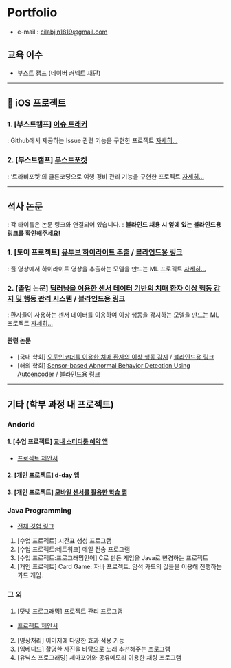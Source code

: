 # Portfolio
- e-mail : cilabjin1819@gmail.com

## 교육 이수
- 부스트 캠프 (네이버 커넥트 재단)

<hr>

## 📱 iOS 프로젝트
### 1. [부스트캠프] [이슈 트래커](https://github.com/boostcamp-2020/IssueTracker-12)
: Github에서 제공하는 Issue 관련 기능을 구현한 프로젝트 [자세히...](https://github.com/devilzCough/Portfolio/wiki/%5B%EB%B6%80%EC%8A%A4%ED%8A%B8%EC%BA%A0%ED%94%84%5D-%EC%9D%B4%EC%8A%88%ED%8A%B8%EB%9E%98%EC%BB%A4)

### 2. [부스트캠프] [부스트포켓](https://github.com/boostcamp-2020/Project18-A-BoostPocket)
: ‘트라비포켓’의 클론코딩으로 여행 경비 관리 기능을 구현한 프로젝트 [자세히...](https://github.com/devilzCough/Portfolio/wiki/%5B%EB%B6%80%EC%8A%A4%ED%8A%B8%EC%BA%A0%ED%94%84%5D-%EB%B6%80%EC%8A%A4%ED%8A%B8%ED%8F%AC%EC%BC%93)

<hr>

## 석사 논문
: 각 타이틀은 논문 링크와 연결되어 있습니다.
: **블라인드 채용 시 옆에 있는 블라인드용 링크를 확인해주세요!**

### 1. [토이 프로젝트] [유투브 하이라이트 추출](http://www.dbpia.co.kr/journal/articleDetail?nodeId=NODE07613722&language=ko_KR) / [블라인드용 링크](https://drive.google.com/file/d/1WbFB8LtBctS8qd__l7HUMtbfNze8JBvv/view?usp=sharing)
: 풀 영상에서 하이라이트 영상을 추출하는 모델을 만드는 ML 프로젝트 [자세히...](https://github.com/devilzCough/Portfolio/wiki/%5B%EC%84%9D%EC%82%AC%EB%85%BC%EB%AC%B8%5D-%EB%8F%99%EC%98%81%EC%83%81-%ED%95%98%EC%9D%B4%EB%9D%BC%EC%9D%B4%ED%8A%B8-%EC%B6%94%EC%B6%9C-%EC%97%B0%EA%B5%AC)

### 2. [졸업 논문] [딥러닝을 이용한 센서 데이터 기반의 치매 환자 이상 행동 감지 및 행동 관리 시스템](https://library.sejong.ac.kr/search/DetailView.ax?sid=&cid=1667776) / [블라인드용 링크](https://drive.google.com/file/d/1NCb5eEWPsf-jaFRz3qdLgmRBcdyrKNhT/view?usp=sharing)
: 환자들이 사용하는 센서 데이터를 이용하여 이상 행동을 감지하는 모델을 만드는 ML 프로젝트 [자세히...](https://github.com/devilzCough/Portfolio/wiki/%5B%EC%84%9D%EC%82%AC%EB%85%BC%EB%AC%B8%5D-%EC%B9%98%EB%A7%A4-%ED%99%98%EC%9E%90%EC%9D%98-%EC%9D%B4%EC%83%81-%ED%96%89%EB%8F%99-%EA%B0%90%EC%A7%80)

#### 관련 논문
- [국내 학회] [오토인코더를 이용한 치매 환자의 이상 행동 감지](http://www.dbpia.co.kr/journal/articleDetail?nodeId=NODE08763331) / [블라인드용 링크](https://drive.google.com/file/d/1e8oTth9h3qzUXIsRU6L4M_3YGhkzJwEg/view?usp=sharing)
- [해외 학회] [Sensor-based Abnormal Behavior Detection Using Autoencoder](https://www.researchgate.net/publication/338098560_Sensor-based_Abnormal_Behavior_Detection_Using_Autoencoder) / [블라인드용 링크](https://drive.google.com/file/d/1KPtrkehXfPceIHogYbC8OZBy19jhXJnm/view?usp=sharing)

<hr>

## 기타 (학부 과정 내 프로젝트)
### Andorid
#### 1. [수업 프로젝트] [교내 스터디룸 예약 앱](https://github.com/devilzCough/Stew)
- [프로젝트 제안서](https://drive.google.com/file/d/11dLvFzUrf333djWpOc1tNXyagLz1Yj6m/view)

#### 2. [개인 프로젝트] [d-day 앱](https://github.com/devilzCough/Gidarim)

#### 3. [개인 프로젝트] [모바일 센서를 활용한 학습 앱](https://github.com/devilzCough/StudyingMineral101)

### Java Programming
- [전체 깃헙 링크](https://github.com/devilzCough/java_project)
1. [수업 프로젝트] 시간표 생성 프로그램
2. [수업 프로젝트:네트워크] 메일 전송 프로그램
3. [수업 프로젝트:프로그래밍언어] C로 만든 게임을 Java로 변경하는 프로젝트
4. [개인 프로젝트] Card Game: 자바 프로젝트. 암석 카드의 값들을 이용해 진행하는 카드 게임.

### 그 외
1. [닷넷 프로그래밍] 프로젝트 관리 프로그램
  - [프로젝트 제안서](https://drive.google.com/file/d/1WhH2RcY89NpyBjtAE4u32F7XQCjPvKqf/view?usp=sharing)
2. [영상처리] 이미지에 다양한 효과 적용 기능
3. [임베디드] 촬영한 사진을 바탕으로 노래 추천해주는 프로그램
4. [유닉스 프로그래밍] 세마포어와 공유메모리 이용한 채팅 프로그램
